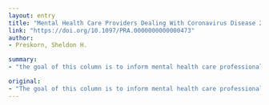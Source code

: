 ```yaml
---
layout: entry
title: "Mental Health Care Providers Dealing With Coronavirus Disease 2019 (COVID-19): What Is the Definition of a Case, How Is That Changing, and What Kinds of Tests Are Available?"
link: "https://doi.org/10.1097/PRA.0000000000000473"
author:
- Preskorn, Sheldon H.

summary:
- "the goal of this column is to inform mental health care professionals about the evolving way the diagnosis of Coronavirus Disease 2019 (COVID-19) is being made. This column also provides some general information about the disease, its relative risks, and efforts to develop effective treatments. Links to credible websites that are being continuously updated are also provided for readers who want more information and to stay current with ongoing developments. The goal of the column is educating mental health professionals on the evolving diagnosis of the disease."

original:
- "The goal of this column is to inform mental health care professionals about the evolving way the diagnosis of Coronavirus Disease 2019 (COVID-19) is being made, with emphasis on tests to assist in making the diagnosis and to determine the presence of antibodies to the virus. This column also provides some general information about the disease, its relative risks, and efforts to develop effective treatments. Links to credible websites that are being continuously updated are also provided for readers who want more information and to stay current with ongoing developments."
---
```


